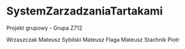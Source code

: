# SystemZarzadzaniaTartakami
Projekt grupowy - Grupa Z712

Wrzaszczak Mateusz
Sybilski Mateusz
Flaga Mateusz
Stachnik Piotr
